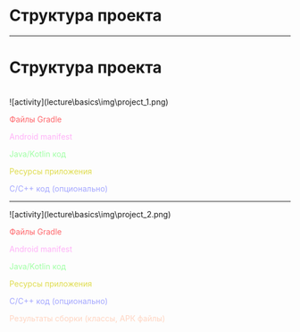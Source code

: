 <!-- .slide:    data-background-color="#699f00" -->
<!-- .slide:    class="center center-horizontal" -->

# Структура проекта

------

<!-- .slide:    class="center-horizontal" -->

# Структура проекта

<br>

<div class="half-left fragment center center-horizontal" data-fragment-index="1">
![activity](lecture\basics\img\project_1.png)
<!-- .element: width="50%" -->
</div>

<div class="half-right center center-horizontal fragment" data-fragment-index="2">
    <p><font color="#FF666B">Файлы Gradle</font></p>
    <p><font color="#FFB2F8">Android manifest</font></p>
    <p><font color="#A0FFA5">Java/Kotlin код</font></p>
    <p><font color="#DFDC4D">Ресурсы приложения</font></p>
    <p><font color="#A4A7FF">C/C++ код (опционально)</font></p>
    <!-- .element: width="50%" -->
</div>

------

<!-- .slide:    class="center-horizontal" -->

<div class="half-left fragment center center-horizontal">
![activity](lecture\basics\img\project_2.png)
<!-- .element: width="50%" -->
</div>

<div class="half-right center center-horizontal fragment">
    <p><font color="#FF666B">Файлы Gradle</font></p>
    <p><font color="#FFB2F8">Android manifest</font></p>
    <p><font color="#A0FFA5">Java/Kotlin код</font></p>
    <p><font color="#DFDC4D">Ресурсы приложения</font></p>
    <p><font color="#A4A7FF">C/C++ код (опционально)</font></p>
    <p><font color="#FFD5C2">Результаты сборки (классы, АРК файлы)</font></p>
    <!-- .element: width="50%" -->
</div>